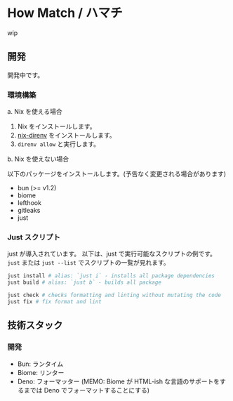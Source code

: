 # How Match / ハマチ

wip

## 開発

開発中です。

### 環境構築

a. Nix を使える場合

1. Nix をインストールします。
2. [nix-direnv](https://github.com/nix-community/nix-direnv)
   をインストールします。
3. `direnv allow` と実行します。

b. Nix を使えない場合

以下のパッケージをインストールします。(予告なく変更される場合があります)

- bun (>= v1.2)
- biome
- lefthook
- gitleaks
- just

### Just スクリプト

just が導入されています。 以下は、just で実行可能なスクリプトの例です。 `just`
または `just --list` でスクリプトの一覧が見れます。

```sh
just install # alias: `just i` - installs all package dependencies
just build # alias: `just b` - builds all package

just check # checks formatting and linting without mutating the code
just fix # fix format and lint
```

## 技術スタック

### 開発

- Bun: ランタイム
- Biome: リンター
- Deno: フォーマッター
   (MEMO: Biome が HTML-ish な言語のサポートをするまでは Deno でフォーマットすることにする)
